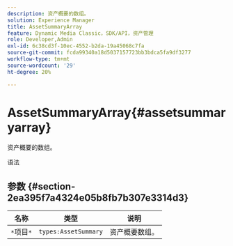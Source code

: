 ```yaml
---
description: 资产概要的数组。
solution: Experience Manager
title: AssetSummaryArray
feature: Dynamic Media Classic，SDK/API，资产管理
role: Developer,Admin
exl-id: 6c38cd3f-10ec-4552-b2da-19a45068c7fa
source-git-commit: fcda99340a18d5037157723bb3bdca5fa9df3277
workflow-type: tm+mt
source-wordcount: '29'
ht-degree: 20%

---
```


# AssetSummaryArray{#assetsummaryarray}

资产概要的数组。

语法

## 参数 {#section-2ea395f7a4324e05b8fb7b307e3314d3}

| 名称 | 类型 | 说明 |
|---|---|---|
| `*`项目`*` | `types:AssetSummary` | 资产概要数组。 |
